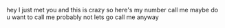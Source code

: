 hey
I
just 
met 
you
and 
this is crazy
so here's my number
call me maybe
do u want to call me
probably not
lets go
call me anyway
